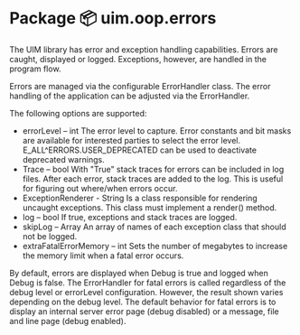 # Package 📦 uim.oop.errors

The UIM library has error and exception handling capabilities. Errors are caught, displayed or logged.
Exceptions, however, are handled in the program flow.

Errors are managed via the configurable ErrorHandler class. The error handling of the application can be adjusted via the ErrorHandler.

The following options are supported:

* errorLevel – int
  The error level to capture. Error constants and bit masks are available for interested parties to select the error level. E_ALL^ERRORS.USER_DEPRECATED can be used to deactivate deprecated warnings.
* Trace – bool
  With "True" stack traces for errors can be included in log files. After each error, stack traces are added to the log. This is useful for figuring out where/when errors occur.
* ExceptionRenderer - String
  Is a class responsible for rendering uncaught exceptions. This class must implement a render() method.
* log – bool
  If true, exceptions and stack traces are logged.
* skipLog – Array
  An array of names of each exception class that should not be logged.
* extraFatalErrorMemory – int
  Sets the number of megabytes to increase the memory limit when a fatal error occurs.

By default, errors are displayed when Debug is true and logged when Debug is false. The ErrorHandler for fatal errors is called regardless of the debug level or errorLevel configuration.
However, the result shown varies depending on the debug level. The default behavior for fatal errors is to display an internal server error page (debug disabled) or a message, file and line page (debug enabled).
